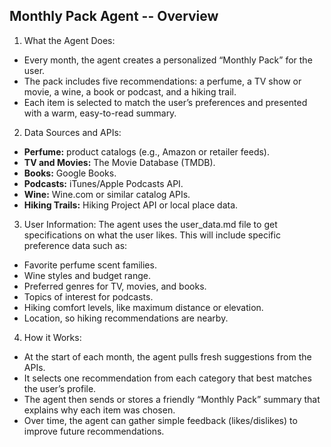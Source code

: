 ## Monthly Pack Agent -- Overview 

1. What the Agent Does: 
- Every month, the agent creates a personalized “Monthly Pack” for the user.
- The pack includes five recommendations: a perfume, a TV show or movie, a wine, a book or podcast, and a hiking trail.
- Each item is selected to match the user’s preferences and presented with a warm, easy-to-read summary.

2. Data Sources and APIs: 
- **Perfume:** product catalogs (e.g., Amazon or retailer feeds).
- **TV and Movies:** The Movie Database (TMDB).
- **Books:** Google Books.
- **Podcasts:** iTunes/Apple Podcasts API.
- **Wine:** Wine.com or similar catalog APIs.
- **Hiking Trails:** Hiking Project API or local place data.

3. User Information: 
The agent uses the user_data.md file to get specifications on what the user likes. This will include specific preference data such as: 
- Favorite perfume scent families.
- Wine styles and budget range.
- Preferred genres for TV, movies, and books.
- Topics of interest for podcasts.
- Hiking comfort levels, like maximum distance or elevation.
- Location, so hiking recommendations are nearby.

4. How it Works: 
- At the start of each month, the agent pulls fresh suggestions from the APIs.
- It selects one recommendation from each category that best matches the user’s profile.
- The agent then sends or stores a friendly “Monthly Pack” summary that explains why each item was chosen.
- Over time, the agent can gather simple feedback (likes/dislikes) to improve future recommendations.


